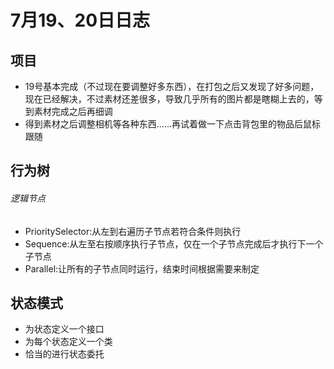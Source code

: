 # 7月19、20日日志 

## 项目

* 19号基本完成（不过现在要调整好多东西），在打包之后又发现了好多问题，现在已经解决，不过素材还差很多，导致几乎所有的图片都是瞎糊上去的，等到素材完成之后再细调 
* 得到素材之后调整相机等各种东西……再试着做一下点击背包里的物品后鼠标跟随

## 行为树 

###### 逻辑节点

* PrioritySelector:从左到右遍历子节点若符合条件则执行
* Sequence:从左至右按顺序执行子节点，仅在一个子节点完成后才执行下一个子节点
* Parallel:让所有的子节点同时运行，结束时间根据需要来制定

## 状态模式 

* 为状态定义一个接口
* 为每个状态定义一个类
* 恰当的进行状态委托
